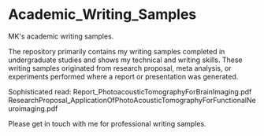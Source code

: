 # Academic_Writing_Samples
MK's academic writing samples.

The repository primarily contains my writing samples completed in undergraduate studies and shows my technical and writing skills. These writing samples originated from research proposal, meta analysis, or experiments performed where a report or presentation was generated.

Sophisticated read:
Report_PhotoacousticTomographyForBrainImaging.pdf
ResearchProposal_ApplicationOfPhotoAcousticTomographyForFunctionalNeuroimaging.pdf


Please get in touch with me for professional writing samples.
